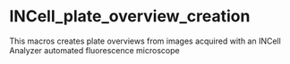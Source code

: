 # INCell_plate_overview_creation
This macros creates plate overviews from images acquired with an INCell Analyzer automated fluorescence microscope
